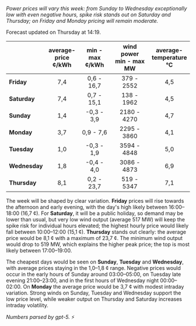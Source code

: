 *Power prices will vary this week: from Sunday to Wednesday exceptionally low with even negative hours, spike risk stands out on Saturday and Thursday; on Friday and Monday pricing will remain moderate.*

Forecast updated on Thursday at 14:19.

|  | average-<br>price<br>¢/kWh | min - max<br>¢/kWh | wind power<br>min - max<br>MW | average-<br>temperature<br>°C |
|:-------------|:----------------:|:----------------:|:-------------:|:-------------:|
| **Friday** | 7,4 | 0,6 - 16,7 | 379 - 2552 | 4,5 |
| **Saturday** | 7,4 | 0,7 - 15,1 | 138 - 1962 | 4,5 |
| **Sunday** | 1,4 | -0,3 - 3,9 | 2180 - 4270 | 4,7 |
| **Monday** | 3,7 | 0,9 - 7,6 | 2295 - 3860 | 4,1 |
| **Tuesday** | 1,0 | -0,3 - 1,9 | 3594 - 4848 | 5,0 |
| **Wednesday** | 1,8 | -0,4 - 4,0 | 3086 - 4873 | 6,9 |
| **Thursday** | 8,1 | 0,2 - 23,7 | 519 - 5347 | 7,1 |

The week will be shaped by clear variation. **Friday** prices will rise towards the afternoon and early evening, with the day's high likely between 16:00–18:00 (16,7 ¢). For **Saturday**, it will be a public holiday, so demand may be lower than usual, but very low wind output (average 517 MW) will keep the spike risk for individual hours elevated; the highest hourly price would likely fall between 10:00–12:00 (15,1 ¢). **Thursday** stands out clearly: the average price would be 8,1 ¢ with a maximum of 23,7 ¢. The minimum wind output would drop to 519 MW, which explains the higher peak price; the top is most likely between 17:00–19:00.

The cheapest days would be seen on **Sunday**, **Tuesday** and **Wednesday**, with average prices staying in the 1,0–1,8 ¢ range. Negative prices would occur in the early hours of Sunday around 03:00–05:00, on Tuesday late evening 21:00–23:00, and in the first hours of Wednesday night 00:00–02:00. On **Monday** the average price would be 3,7 ¢ with modest intraday variation. Strong winds on Sunday, Tuesday and Wednesday support the low price level, while weaker output on Thursday and Saturday increases intraday volatility.

*Numbers parsed by gpt-5.* ⚡
